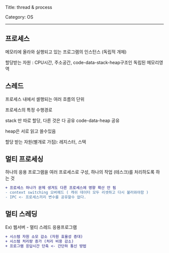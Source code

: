 Title: thread & process

Category: OS

---



## 프로세스

메모리에 올라와 실행되고 있는 프로그램의 인스턴스 (독립적 개체)

할당받는 자원 : CPU시간, 주소공간, code-data-stack-heap구조인 독립된 메모리영역



## 스레드

프로세스 내에서 셀행되는 여러 흐름의 단위

프로세스의 특정 수행경로

stack 만 따로 할당, 다른 것은 다 공유 code-data-heap 공유

heap은 서로 읽고 쓸수있음

할당 받는 자원(별개로 가짐): 레지스터, 스택

## 멀티 프로세싱

하나의 응용 프로그램을 여러 프로세스로 구성, 하나의 작업 (테스크)를 처리하도록 하는 것

```diff
+ 프로세스 하나가 문제 생겨도 다른 프로세스에 영향 확산 안 됨
- context switching 오버헤드 ( 캐쉬 데이터 모두 리셋하고 다시 불러와야함 )
- IPC <- 프로세스끼리 변수를 공유할수 없다.
```

## 멀티 스레딩

Ex) 웹서버 - 멀티 스레드 응용프로그램

```diff
+ 시스템 자원 소모 감소 (자원 효율성 증대)
+ 시스템 처리량 증가 (처리 비용 감소)
+ 프로그램 응답시간 단축 <- 간단하 통신 방법
```



